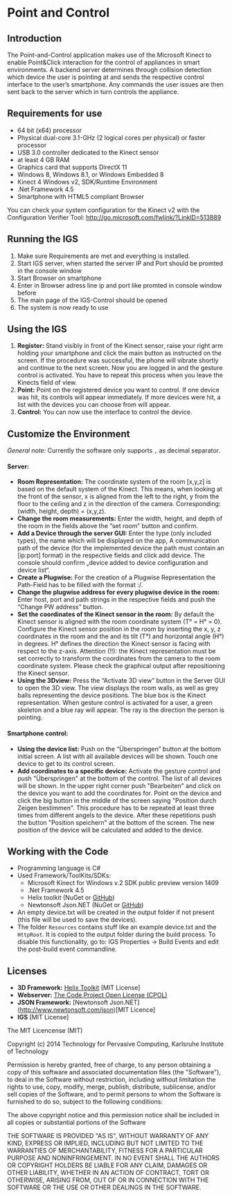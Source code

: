 # Point and Control

## Introduction
The Point-and-Control application makes use of the Microsoft Kinect to enable Point&Click interaction for the control of appliances in smart environments. A backend server determines through collision detection which device the user is pointing at and sends the respective control interface to the user’s smartphone. Any commands the user issues are then sent back to the server which in turn controls the appliance.

## Requirements for use
- 64 bit (x64) processor
- Physical dual-core 3.1-GHz (2 logical cores per physical) or faster processor
- USB 3.0 controller dedicated to the Kinect sensor
- at least 4 GB RAM
- Graphics card that supports DirectX 11
- Windows 8, Windows 8.1, or Windows Embedded 8
- Kinect 4 Windows v2,  SDK/Runtime Environment
- .Net Framework 4.5
- Smartphone with HTML5 compliant Browser 

You can check your system configuration for the Kinect v2 with the Configuration Verifier Tool: http://go.microsoft.com/fwlink/?LinkID=513889

## Running the IGS
1. Make sure Requirements are met and everything is installed.
1. Start IGS server, when started the server IP and Port should be promted in the console window
1. Start Browser on smartphone
1. Enter in Browser adress line ip and port like promted in console window before
1. The main page of the IGS-Control should be opened
1. The system is now ready to use 

## Using the IGS
1. **Register:** Stand visibly in front of the Kinect sensor, raise your right arm holding your smartphone and click the main button as instructed on the screen. If the procedure was successful, the phone will vibrate shortly and continue to the next screen. Now you are logged in and the gesture control is activated. You have to repeat this process when you leave the Kinects field of view.
1. **Point:** Point on the registered device you want to control. If one device was hit, its controls will appear immediately. If more devices were hit, a list with the devices you can choose from will appear.
1. **Control:** You can now use the interface to control the device.

## Customize the Environment
*General note:*	Currently the software only supports `,` as decimal separator. 
#### Server:
- **Room Representation:** The coordinate system of the room [x,y,z] is based on the default system of the Kinect. This means, when looking at the front of the sensor, x is aligned from the left to the right, y from the floor to the ceiling and z in the direction of the camera. Corresponding: (width, height, depth) = (x,y,z). 
- **Change the room measurements:** Enter the width, height, and depth of the room in the fields above the “set room” button and confirm.
- **Add a Device through the server GUI:** Enter the type (only included types), the name which will be displayed on the app, A communication path of the device (for the implemented device the path must contain an [ip:port] format) in the respective fields and click add device. The console should confirm „device added to device configuration and device list“.
- **Create a Plugwise:** For the creation of a Plugwise Representation the Path-Field has to be filled with the format <ip of host server>:<port of host server>/<unique plugwise identifier>. 
- **Change the plugwise address for every plugwise device in the room:** Enter host, port and path strings in the respective fields and push the “Change PW address” button.
- **Set the coordinates of the Kinect sensor in the room:** By default the Kinect sensor is aligned with the room coordinate system (T° = H° = 0). Configure the Kinect sensor position in the room by inserting the x, y, z coordinates in the room and the and its tilt (T°) and horizontal angle (H°) in degrees. H° defines the direction the Kinect sensor is facing with respect to the z-axis. Attention (!!): the Kinect representation must be set correctly to transform the coordinates from the camera to the room coordinate system. Please check the graphical output after repositioning the Kinect sensor.
- **Using the 3Dview:** Press the “Activate 3D view” button in the Server GUI to open the 3D view. The view displays the room walls, as well as grey balls representing the device positions. The blue box is the Kinect representation. When gesture control is activated for a user, a green skeleton and a blue ray will appear. The ray is the direction the person is pointing.

#### Smartphone control:
- **Using the device list:** Push on the “Überspringen” button at the bottom initial screen. A list with all available devices will be shown. Touch one device to get to its control screen.
- **Add coordinates to a specific device:** Activate the gesture control and push "Überspringen" at the bottom of the control. The list of all devices will be shown. In the upper right corner push "Bearbeiten" and click on the device you want to add the coordinates for. Point on the device and click the big button in the middle of the screen saying "Position durch Zeigen bestimmen". This procedure has to be repeated at least three times from different angels to the device. After these repetitions push the button "Position speichern" at the bottom of the screen. The new position of the device will be calculated and added to the device.
	
## Working with the Code
- Programming language is C#
- Used Framework/ToolKits/SDKs:
  - Microsoft Kinect for Windows v.2 SDK public preview version 1409
  - .Net Framework 4.5
  - Helix toolkit (NuGet or [GitHub](https://github.com/helix-toolkit/helix-toolkit))
  - Newtonsoft Json.NET (NuGet or [GitHub](https://github.com/JamesNK/Newtonsoft.Json))
- An empty device.txt will be created in the output folder if not present (this file will be used to save the devices).
- The folder `Resources` contains stuff like an example device.txt and the `HttpRoot`. It is copied to the output folder during the build process.	To disable this functionality, go to: IGS Properties -> Build Events and edit the post-build event commandline.

## Licenses 
- **3D Framework:** [Helix Toolkit](https://github.com/helix-toolkit/helix-toolkit/) [MIT License] 
- **Webserver:** [The Code Project Open License (CPOL)](http://www.codeproject.com/info/cpol10.aspx)
- **JSON Framework:** [Newtonsoft Json.NET] (http://www.newtonsoft.com/json)[MIT Licence]
- **IGS** [MIT License]


The MIT Licencense (MIT)

Copyright (c) 2014 Technology for Pervasive Computing, Karlsruhe Institute of Technology

Permission is hereby granted, free of charge, to any person obtaining a copy of this
software and associated documentation files (the "Software"), to deal in the
Software without restriction, including without limitation the rights to use, copy,
modify, merge, publish, distribute, sublicense, and/or sell copies of the Software, and
to permit persons to whom the Software is furnished to do so, subject to the
following conditions:

The above copyright notice and this permission notice shall be included in all copies
or substantial portions of the Software

THE SOFTWARE IS PROVIDED "AS IS", WITHOUT WARRANTY OF ANY KIND, EXPRESS
OR IMPLIED, INCLUDING BUT NOT LIMITED TO THE WARRANTIES OF
MERCHANTABILITY, FITNESS FOR A PARTICULAR PURPOSE AND NONINFRINGEMENT.
IN NO EVENT SHALL THE AUTHORS OR COPYRIGHT HOLDERS BE LIABLE FOR ANY
CLAIM, DAMAGES OR OTHER LIABILITY, WHETHER IN AN ACTION OF CONTRACT,
TORT OR OTHERWISE, ARISING FROM, OUT OF OR IN CONNECTION WITH THE
SOFTWARE OR THE USE OR OTHER DEALINGS IN THE SOFTWARE.</br>
